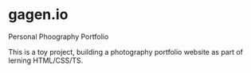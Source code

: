 # gagen.io
Personal Phoography Portfolio

This is a toy project, building a photography portfolio website as part of lerning HTML/CSS/TS.